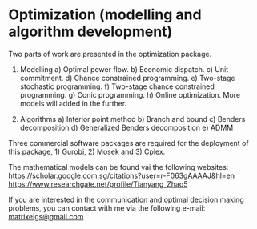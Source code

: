 # Optimization (modelling and algorithm development)

Two parts of work are presented in the optimization package.
1) Modelling
a) Optimal power flow.
b) Economic dispatch.
c) Unit commitment.
d) Chance constrained programming.
e) Two-stage stochastic programming.
f) Two-stage chance constrained programming.
g) Conic programming.
h) Online optimization.
More models will added in the further.

2) Algorithms
a) Interior point method
b) Branch and bound
c) Benders decomposition
d) Generalized Benders decomposition
e) ADMM

Three commercial software packages are required for the deployment of this package, 1) Gurobi, 2) Mosek and 3) Cplex.

The mathematical models can be found vai the following websites:
https://scholar.google.com.sg/citations?user=r-F063gAAAAJ&hl=en
https://www.researchgate.net/profile/Tianyang_Zhao5

If you are interested in the communication and optimal decision making problems, you can contact with me via the following e-mail:
matrixeigs@gmail.com